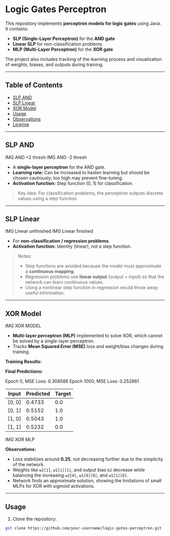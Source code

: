 # Logic Gates Perceptron

This repository implements **perceptron models for logic gates** using Java. It contains:

- **SLP (Single-Layer Perceptron)** for the **AND gate**  
- **Linear SLP** for non-classification problems  
- **MLP (Multi-Layer Perceptron)** for the **XOR gate**  

The project also includes tracking of the learning process and visualization of weights, biases, and outputs during training.

---

## Table of Contents

- [SLP AND](#slp-and)
- [SLP Linear](#slp-linear)
- [XOR Model](#xor-model)
- [Usage](#usage)
- [Observations](#observations)
- [License](#license)

---

## SLP AND

IMG AND +2 thresh
IMG AND -2 thresh

- A **single-layer perceptron** for the AND gate.  
- **Learning rate:** Can be increased to hasten learning but should be chosen cautiously; too high may prevent fine-tuning.  
- **Activation function:** Step function (0, 1) for classification.  

> Key idea: For classification problems, the perceptron outputs discrete values using a step function.

---

## SLP Linear

IMG Linear unfinished
IMG Linear finished

- For **non-classification / regression problems**.  
- **Activation function:** Identity (linear), not a step function.  

> Notes:
> - Step functions are avoided because the model must approximate a **continuous mapping**.  
> - Regression problems use **linear output** (output = input) so that the network can learn continuous values.  
> - Using a nonlinear step function in regression would throw away useful information.

---

## XOR Model

IMG XOR MODEL

- **Multi-layer perceptron (MLP)** implemented to solve XOR, which cannot be solved by a single-layer perceptron.  
- Tracks **Mean Squared Error (MSE)** loss and weight/bias changes during training.

**Training Results:**

**Final Predictions:**

Epoch 0, MSE Loss: 0.308586
Epoch 1000, MSE Loss: 0.252861

| Input      | Predicted | Target |
|-----------|-----------|--------|
| [0, 0]    | 0.4733    | 0.0    |
| [0, 1]    | 0.5152    | 1.0    |
| [1, 0]    | 0.5043    | 1.0    |
| [1, 1]    | 0.5232    | 0.0    |

IMG XOR MLP

**Observations:**

- Loss stabilizes around **0.25**, not decreasing further due to the simplicity of the network.  
- Weights like `w2[1]`, `w1[1][1]`, and output bias `b2` decrease while balancing the increasing `w2[0]`, `w1[0][0]`, and `w1[1][0]`.  
- Network finds an approximate solution, showing the limitations of small MLPs for XOR with sigmoid activations.

---

## Usage

1. Clone the repository:

```bash
git clone https://github.com/your-username/logic-gates-perceptron.git
